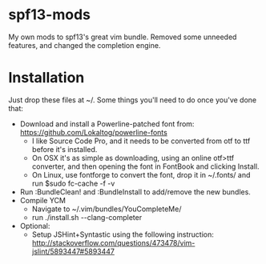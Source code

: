 spf13-mods
==========

My own mods to spf13's great vim bundle. Removed some unneeded features, and changed the completion engine.

Installation
============

Just drop these files at ~/.
Some things you'll need to do once you've done that:
* Download and install a Powerline-patched font from: <https://github.com/Lokaltog/powerline-fonts>
  * I like Source Code Pro, and it needs to be converted from otf to ttf before it's installed.
  * On OSX it's as simple as downloading, using an online otf>ttf converter, and then opening the font in FontBook and clicking Install.
  * On Linux, use fontforge to convert the font, drop it in ~/.fonts/ and run $sudo fc-cache -f -v
* Run :BundleClean! and :BundleInstall to add/remove the new bundles.
* Compile YCM
  * Navigate to ~/.vim/bundles/YouCompleteMe/
  * run ./install.sh --clang-completer
* Optional:
  * Setup JSHint+Syntastic using the following instruction: <http://stackoverflow.com/questions/473478/vim-jslint/5893447#5893447>

